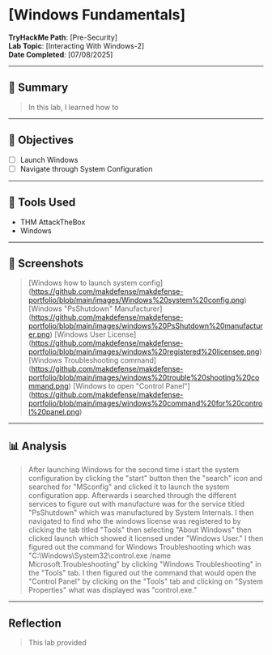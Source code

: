 # [Windows Fundamentals]

**TryHackMe Path**: [Pre-Security]  
**Lab Topic**: [Interacting With Windows-2]  
**Date Completed**: [07/08/2025]

---

## 🧠 Summary

> In this lab, I learned how to 

---

## 🎯 Objectives
- [ ] Launch Windows
- [ ] Navigate through System Configuration
      
---

## 🧰 Tools Used
- THM AttackTheBox
- Windows

---

## 📸 Screenshots

> [Windows how to launch system config] (https://github.com/makdefense/makdefense-portfolio/blob/main/images/Windows%20system%20config.png)
> [Windows "PsShutdown" Manufacturer] (https://github.com/makdefense/makdefense-portfolio/blob/main/images/windows%20PsShutdown%20manufacturer.png)
> [Windows User License] (https://github.com/makdefense/makdefense-portfolio/blob/main/images/windows%20registered%20licensee.png)
> [Windows Troubleshooting command] (https://github.com/makdefense/makdefense-portfolio/blob/main/images/windows%20trouble%20shooting%20command.png)
> [Windows to open "Control Panel"] (https://github.com/makdefense/makdefense-portfolio/blob/main/images/windows%20command%20for%20control%20panel.png)

---

## 📊 Analysis

> After launching Windows for the second time i start the system configuration by clicking the "start" button then the "search" icon and searched for
"MSconfig" and clicked it to launch the system configuration app. Afterwards i searched through the different services to figure out with manufacture was for the
service titled "PsShutdown" which was manufactured by System Internals. I then navigated to find who the windows license was registered to by clicking the tab
titled "Tools" then selecting "About Windows" then clicked launch which showed it licensed under "Windows User." I then figured out the command for Windows
Troubleshooting which was "C:\Windows\System32\control.exe /name Microsoft.Troubleshooting" by clicking "Windows Troubleshooting" in the "Tools" tab. I then figured
out the command that would open the "Control Panel" by clicking on the "Tools" tab and clicking on "System Properties" what was displayed was "control.exe."

---

## Reflection

> This lab provided 
